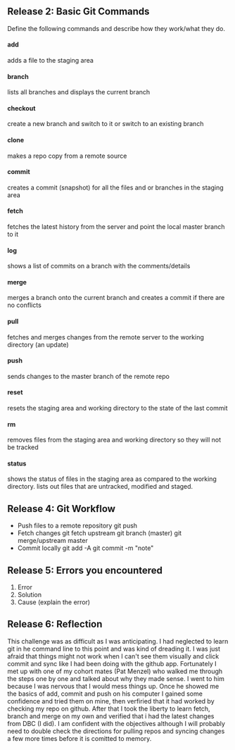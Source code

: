 <!-- test code -->
## Release 2: Basic Git Commands
Define the following commands and describe how they work/what they do.  


#### add
adds a file to the staging area

#### branch
lists all branches and displays the current branch

#### checkout
create a new branch and switch to it or switch to an existing branch

#### clone
makes a repo copy from a remote source

#### commit
creates a commit (snapshot) for all the files and or branches in the staging area

#### fetch
fetches the latest history from the server and point the local master branch to it

#### log
shows a list of commits on a branch with the comments/details

#### merge
merges a branch onto the current branch and creates a commit if there are no conflicts

#### pull
fetches and merges changes from the remote server to the working directory (an update)

#### push
sends changes to the master branch of the remote repo

#### reset
resets the staging area and working directory to the state of the last commit

#### rm
removes files from the staging area and working directory so they will not be tracked

#### status
shows the status of files in the staging area as compared to the working directory. lists out files that are untracked, modified and staged.

## Release 4: Git Workflow

- Push files to a remote repository
	git push
- Fetch changes
	git fetch upstream
	git branch (master)
	git merge/upstream master
- Commit locally
	git add -A
	git commit -m "note"

## Release 5: Errors you encountered
1. Error
2. Solution
3. Cause (explain the error)

## Release 6: Reflection
This challenge was as difficult as I was anticipating. I had neglected to learn git in he command line to this point and was kind of dreading it. I was just afraid that things might not work when I can't see them visually and click commit and sync like I had been doing with the github app. Fortunately I met up with one of my cohort mates (Pat Menzel) who walked me through the steps one by one and talked about why they made sense. I went to him because I was nervous that I would mess things up. Once he showed me the basics of add, commit and push on his computer I gained some confidence and tried them on mine, then verfiried that it had worked by checking my repo on github. After that I took the liberty to learn fetch, branch and merge on my own and verified that i had the latest changes from DBC (I did). I am confident with the objectives although I will probably need to double check the directions for pulling repos and syncing changes a few more times before it is comitted to memory.
